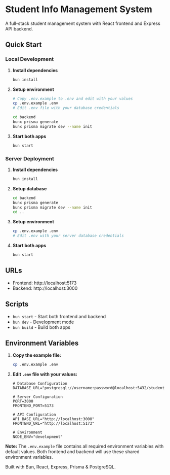 # Student Info Management System

A full-stack student management system with React frontend and Express API backend.

## Quick Start

### **Local Development**
1. **Install dependencies**
   ```bash
   bun install
   ```

2. **Setup environment**
   ```bash
   # Copy .env.example to .env and edit with your values
   cp .env.example .env
   # Edit .env file with your database credentials
   
   cd backend
   bunx prisma generate
   bunx prisma migrate dev --name init
   ```

3. **Start both apps**
   ```bash
   bun start
   ```

### **Server Deployment**
1. **Install dependencies**
   ```bash
   bun install
   ```

2. **Setup database**
   ```bash
   cd backend
   bunx prisma generate
   bunx prisma migrate dev --name init
   cd ..
   ```

3. **Setup environment**
   ```bash
   cp .env.example .env
   # Edit .env with your server database credentials
   ```

4. **Start both apps**
   ```bash
   bun start
   ```

## URLs
- Frontend: http://localhost:5173
- Backend: http://localhost:3000

## Scripts
- `bun start` - Start both frontend and backend
- `bun dev` - Development mode
- `bun build` - Build both apps

## Environment Variables

1. **Copy the example file:**
   ```bash
   cp .env.example .env
   ```

2. **Edit `.env` file with your values:**
   ```env
   # Database Configuration
   DATABASE_URL="postgresql://username:password@localhost:5432/student_info_db"
   
   # Server Configuration  
   PORT=3000
   FRONTEND_PORT=5173
   
   # API Configuration
   API_BASE_URL="http://localhost:3000"
   FRONTEND_URL="http://localhost:5173"
   
   # Environment
   NODE_ENV="development"
   ```

**Note:** The `.env.example` file contains all required environment variables with default values. Both frontend and backend will use these shared environment variables.

Built with Bun, React, Express, Prisma & PostgreSQL.
